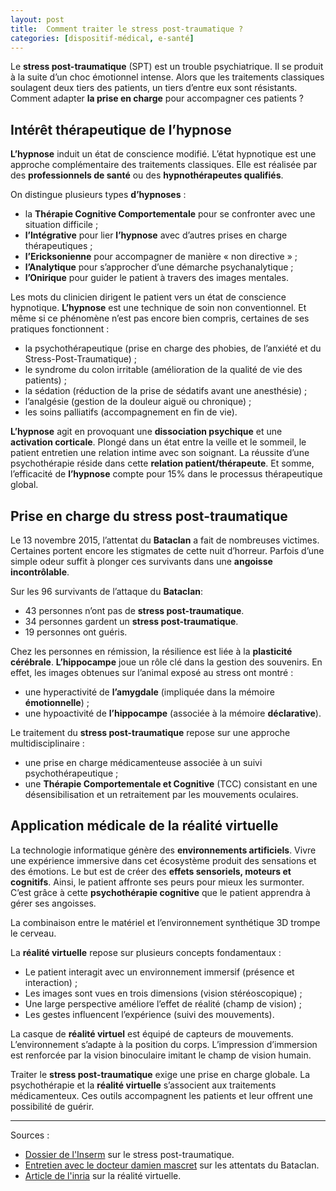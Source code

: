 ```yaml
---
layout: post
title:  Comment traiter le stress post-traumatique ?
categories: [dispositif-médical, e-santé]
---
```


Le **stress post-traumatique** (SPT) est un trouble psychiatrique. Il se produit à la suite d’un choc émotionnel intense. Alors que les traitements classiques soulagent deux tiers des patients, un tiers d’entre eux sont résistants. Comment adapter **la prise en charge** pour accompagner ces patients ?

## Intérêt thérapeutique de l’hypnose

**L’hypnose** induit un état de conscience modifié. L’état hypnotique est une approche complémentaire des traitements classiques. Elle est réalisée par des **professionnels de santé** ou des **hypnothérapeutes qualifiés**.

On distingue plusieurs types **d’hypnoses** :

* la **Thérapie Cognitive Comportementale** pour se confronter avec une situation difficile ;
* **l’Intégrative** pour lier **l’hypnose** avec d’autres prises en charge thérapeutiques ;
* **l’Ericksonienne** pour accompagner de manière « non directive » ;
* **l’Analytique** pour s’approcher d’une démarche psychanalytique ;
* **l’Onirique** pour guider le patient à travers des images mentales.

Les mots du clinicien dirigent le patient vers un état de conscience hypnotique. **L’hypnose** est une technique de soin non conventionnel. Et même si ce phénomène n’est pas encore bien compris, certaines de ses pratiques fonctionnent :

* la psychothérapeutique (prise en charge des phobies, de l’anxiété et du Stress-Post-Traumatique) ;
* le syndrome du colon irritable (amélioration de la qualité de vie des patients) ;
* la sédation (réduction de la prise de sédatifs avant une anesthésie) ;
* l’analgésie (gestion de la douleur aiguë ou chronique) ;
* les soins palliatifs (accompagnement en fin de vie).

**L’hypnose** agit en provoquant une **dissociation psychique** et une **activation corticale**. Plongé dans un état entre la veille et le sommeil, le patient entretien une relation intime avec son soignant. La réussite d’une psychothérapie réside dans cette **relation patient/thérapeute**. Et somme, l’efficacité de **l’hypnose** compte pour 15% dans le processus thérapeutique global.

## Prise en charge du stress post-traumatique

Le 13 novembre 2015, l’attentat du **Bataclan** a fait de nombreuses victimes. Certaines portent encore les stigmates de cette nuit d’horreur. Parfois d’une simple odeur suffit à plonger ces survivants dans une **angoisse incontrôlable**.  

Sur les 96 survivants de l’attaque du **Bataclan**:

* 43 personnes n’ont pas de **stress post-traumatique**.
* 34 personnes gardent un **stress post-traumatique**.
* 19 personnes ont guéris.

Chez les personnes en rémission, la résilience est liée à la **plasticité cérébrale**. **L’hippocampe** joue un rôle clé dans la gestion des souvenirs. En effet, les images obtenues sur l’animal exposé au stress ont montré :

* une hyperactivité de **l’amygdale** (impliquée dans la mémoire **émotionnelle**) ;
* une hypoactivité de **l’hippocampe** (associée à la mémoire **déclarative**).

Le traitement du **stress post-traumatique** repose sur une approche multidisciplinaire :

* une prise en charge médicamenteuse associée à un suivi psychothérapeutique ;
* une **Thérapie Comportementale et Cognitive** (TCC) consistant en une désensibilisation et un retraitement par les mouvements oculaires.

## Application médicale de la réalité virtuelle

La technologie informatique génère des **environnements artificiels**. Vivre une expérience immersive dans cet écosystème produit des sensations et des émotions. Le but est de créer des **effets sensoriels, moteurs et cognitifs**. Ainsi, le patient affronte ses peurs pour mieux les surmonter. C’est grâce à cette **psychothérapie cognitive** que le patient apprendra à gérer ses angoisses.

La combinaison entre le matériel et  l’environnement synthétique 3D trompe le cerveau. 

La **réalité virtuelle** repose sur plusieurs concepts fondamentaux :

* Le patient interagit avec un environnement immersif (présence et interaction) ;
* Les images sont vues en trois dimensions (vision stéréoscopique) ;
* Une large perspective améliore l’effet de réalité (champ de vision) ;
* Les gestes influencent l’expérience (suivi des mouvements).

La casque de **réalité virtuel** est équipé de capteurs de mouvements. L’environnement s’adapte à la position du corps. L’impression d’immersion est renforcée par la vision binoculaire imitant le champ de vision humain.

Traiter le **stress post-traumatique** exige une prise en charge globale. La psychothérapie et la **réalité virtuelle** s’associent aux traitements médicamenteux. Ces outils accompagnent les patients et leur offrent une possibilité de guérir.

---

Sources :

* [Dossier de l'Inserm](https://www.inserm.fr/dossier/troubles-stress-post-traumatique/) sur le stress post-traumatique.
* [Entretien avec le docteur damien mascret](https://www.francetvinfo.fr/sante/psycho-bien-etre/attentats-nous-ne-sommes-pas-tous-egaux-face-au-stress-post-traumatique-explique-le-medecin-damien-mascret_7004363.html) sur les attentats du Bataclan.
* [Article de l'inria](https://www.inria.fr/fr/comment-fonctionne-realite-virtuelle) sur la réalité virtuelle.
